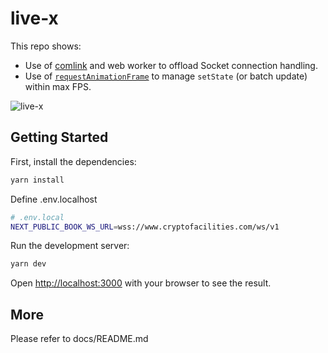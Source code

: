 # live-x 

This repo shows:
- Use of [comlink](https://github.com/GoogleChromeLabs/comlink) and web worker to offload Socket connection handling.
- Use of [`requestAnimationFrame`](https://developer.mozilla.org/en-US/docs/Web/API/window/requestAnimationFrame) to manage `setState` (or batch update) within max FPS. 

![live-x](https://user-images.githubusercontent.com/243186/188469993-56557e1b-a285-4af5-a6bc-44653e1b4a10.gif)

## Getting Started

First, install the dependencies:

```bash
yarn install
```

Define .env.localhost

```bash
# .env.local
NEXT_PUBLIC_BOOK_WS_URL=wss://www.cryptofacilities.com/ws/v1
```

Run the development server:

```bash
yarn dev
```

Open [http://localhost:3000](http://localhost:3000) with your browser to see the result.

## More

Please refer to docs/README.md

